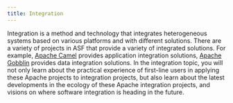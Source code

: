 ```yaml
---
title: Integration
---
```

Integration is a method and technology that integrates heterogeneous systems based on various platforms and with different solutions. There are a variety of projects in ASF that provide a variety of integrated solutions. For example, [Apache Camel](https://camel.apache.org/) provides application integration solutions, [Apache Gobblin](https://gobblin.apache.org/) provides data integration solutions. In the integration topic, you will not only learn about the practical experience of first-line users in applying these Apache projects to integration projects, but also learn about the latest developments in the ecology of these Apache integration projects, and visions on where software integration is heading in the future.
